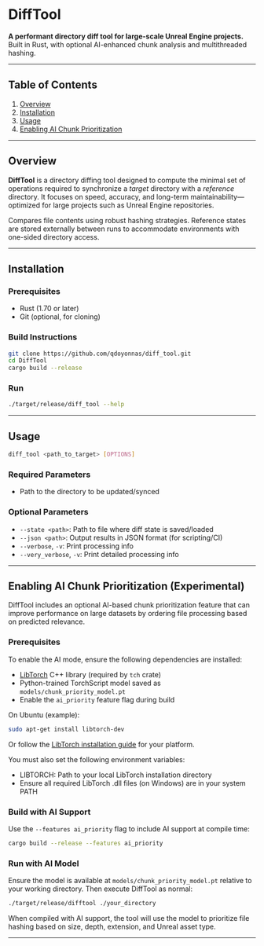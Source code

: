 # DiffTool

**A performant directory diff tool for large-scale Unreal Engine projects.**\
Built in Rust, with optional AI-enhanced chunk analysis and multithreaded hashing.

---

## Table of Contents

1. [Overview](#overview)
2. [Installation](#installation)
3. [Usage](#usage)
4. [Enabling AI Chunk Prioritization](#enabling-ai-chunk-prioritization)

---

## Overview

**DiffTool** is a directory diffing tool designed to compute the minimal set of operations required to synchronize a *target* directory with a *reference* directory. It focuses on speed, accuracy, and long-term maintainability—optimized for large projects such as Unreal Engine repositories.

Compares file contents using robust hashing strategies. Reference states are stored externally between runs to accommodate environments with one-sided directory access.

---

## Installation

### Prerequisites

- Rust (1.70 or later)
- Git (optional, for cloning)

### Build Instructions

```bash
git clone https://github.com/qdoyonnas/diff_tool.git
cd DiffTool
cargo build --release
```

### Run

```bash
./target/release/diff_tool --help
```

---

## Usage

```bash
diff_tool <path_to_target> [OPTIONS]
```

### Required Parameters

- Path to the directory to be updated/synced

### Optional Parameters

- `--state <path>`: Path to file where diff state is saved/loaded
- `--json <path>`: Output results in JSON format (for scripting/CI)
- `--verbose`, `-v`: Print processing info
- `--very_verbose`, `-v`: Print detailed processing info

---

## Enabling AI Chunk Prioritization (Experimental)

DiffTool includes an optional AI-based chunk prioritization feature that can improve performance on large datasets by ordering file processing based on predicted relevance.

### Prerequisites

To enable the AI mode, ensure the following dependencies are installed:

- [LibTorch](https://pytorch.org/cppdocs/installing.html) C++ library (required by `tch` crate)
- Python-trained TorchScript model saved as `models/chunk_priority_model.pt`
- Enable the `ai_priority` feature flag during build

On Ubuntu (example):

```bash
sudo apt-get install libtorch-dev
```

Or follow the [LibTorch installation guide](https://pytorch.org/get-started/locally/) for your platform.

You must also set the following environment variables:

- LIBTORCH: Path to your local LibTorch installation directory
- Ensure all required LibTorch .dll files (on Windows) are in your system PATH

### Build with AI Support

Use the `--features ai_priority` flag to include AI support at compile time:

```bash
cargo build --release --features ai_priority
```

### Run with AI Model

Ensure the model is available at `models/chunk_priority_model.pt` relative to your working directory. Then execute DiffTool as normal:

```bash
./target/release/difftool ./your_directory
```

When compiled with AI support, the tool will use the model to prioritize file hashing based on size, depth, extension, and Unreal asset type.

---





